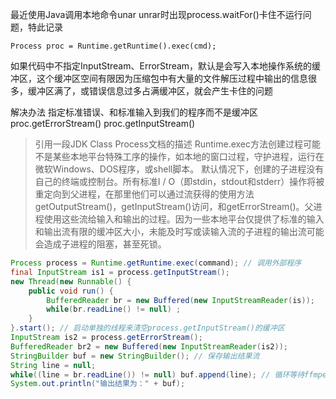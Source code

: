 最近使用Java调用本地命令unar unrar时出现process.waitFor()卡住不运行问题，特此记录

```
Process proc = Runtime.getRuntime().exec(cmd);
```

如果代码中不指定InputStream、ErrorStream，默认是会写入本地操作系统的缓冲区，这个缓冲区空间有限因为压缩包中有大量的文件解压过程中输出的信息很多，缓冲区满了，或错误信息过多占满缓冲区，就会产生卡住的问题

解决办法 指定标准错误、和标准输入到我们的程序而不是缓冲区 proc.getErrorStream() proc.getInputStream()

> 引用一段JDK Class Process文档的描述 Runtime.exec方法创建过程可能不是某些本地平台特殊工序的操作，如本地的窗口过程，守护进程，运行在微软Windows、DOS程序，或shell脚本。 默认情况下，创建的子进程没有自己的终端或控制台。所有标准I / O（即stdin，stdout和stderr）操作将被重定向到父进程，在那里他们可以通过流获得的使用方法getOutputStream()，getInputStream()访问，和getErrorStream()。父进程使用这些流给输入和输出的过程。因为一些本地平台仅提供了标准的输入和输出流有限的缓冲区大小，未能及时写或读输入流的子进程的输出流可能会造成子进程的阻塞，甚至死锁。

```java
Process process = Runtime.getRuntime.exec(command); // 调用外部程序
final InputStream is1 = process.getInputStream();
new Thread(new Runnable() {
    public void run() {
        BufferedReader br = new Buffered(new InputStreamReader(is)); 
        while(br.readLine() != null) ;
    }
}.start(); // 启动单独的线程来清空process.getInputStream()的缓冲区
InputStream is2 = process.getErrorStream();
BufferedReader br2 = new Buffered(new InputStreamReader(is2)); 
StringBuilder buf = new StringBuilder(); // 保存输出结果流
String line = null;
while((line = br.readLine()) != null) buf.append(line); // 循环等待ffmpeg进程结束
System.out.println("输出结果为：" + buf);
```

